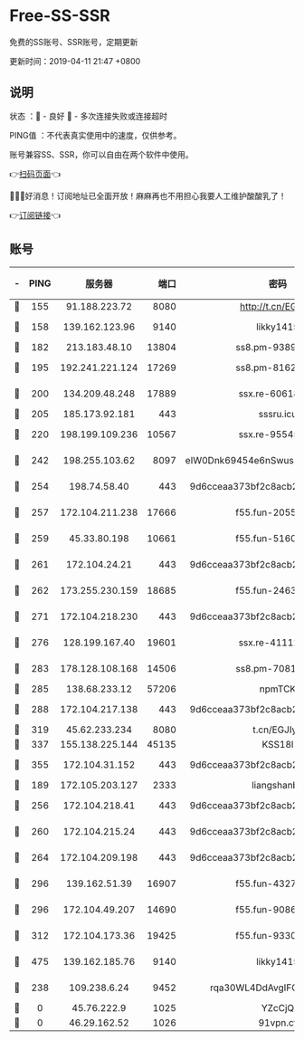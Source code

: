 # Free-SS-SSR

免费的SS账号、SSR账号，定期更新

更新时间：2019-04-11 21:47 +0800

## 说明

状态     ：🙂 - 良好 🙁 - 多次连接失败或连接超时

PING值   ：不代表真实使用中的速度，仅供参考。

账号兼容SS、SSR，你可以自由在两个软件中使用。

👉[扫码页面](https://liesauer.github.io/Free-SS-SSR/)👈

🎉🎉🎉好消息！订阅地址已全面开放！麻麻再也不用担心我要人工维护酸酸乳了！

👉[订阅链接](https://www.liesauer.net/yogurt/subscribe?ACCESS_TOKEN=DAYxR3mMaZAsaqUb)👈

## 账号

|-|PING|服务器|端口|密码|加密方式|区域|
|:----:|:----:|:-----:|-----:|:----:|:----:|:----:|
|🙂|155|91.188.223.72|8080|http://t.cn/EGJIyrl|rc4-md5|RU|
|🙂|158|139.162.123.96|9140|likky1415|aes-256-cfb|JP|
|🙂|182|213.183.48.10|13804|ss8.pm-93895580|rc4-md5|RU|
|🙂|195|192.241.221.124|17269|ss8.pm-81626609|aes-256-cfb|US|
|🙂|200|134.209.48.248|17889|ssx.re-60618684|aes-256-cfb|US|
|🙂|205|185.173.92.181|443|sssru.icu|rc4-md5|RU|
|🙂|220|198.199.109.236|10567|ssx.re-95545357|aes-256-cfb|US|
|🙂|242|198.255.103.62|8097|eIW0Dnk69454e6nSwuspv9DmS201tQ0D|aes-256-cfb|US|
|🙂|254|198.74.58.40|443|9d6cceaa373bf2c8acb22e60b6a58be6|aes-256-cfb|US|
|🙂|257|172.104.211.238|17666|f55.fun-20551723|aes-256-cfb|US|
|🙂|259|45.33.80.198|10661|f55.fun-51606632|aes-256-cfb|US|
|🙂|261|172.104.24.21|443|9d6cceaa373bf2c8acb22e60b6a58be6|aes-256-cfb|US|
|🙂|262|173.255.230.159|18685|f55.fun-24638693|aes-256-cfb|US|
|🙂|271|172.104.218.230|443|9d6cceaa373bf2c8acb22e60b6a58be6|aes-256-cfb|US|
|🙂|276|128.199.167.40|19601|ssx.re-41112805|aes-256-cfb|SG|
|🙂|283|178.128.108.168|14506|ss8.pm-70819008|aes-256-cfb|SG|
|🙂|285|138.68.233.12|57206|npmTCK|rc4-md5|US|
|🙂|288|172.104.217.138|443|9d6cceaa373bf2c8acb22e60b6a58be6|aes-256-cfb|US|
|🙂|319|45.62.233.234|8080|t.cn/EGJIyrl|rc4-md5|CA|
|🙂|337|155.138.225.144|45135|KSS18l|rc4-md5|US|
|🙂|355|172.104.31.152|443|9d6cceaa373bf2c8acb22e60b6a58be6|aes-256-cfb|US|
|🙂|189|172.105.203.127|2333|liangshanbo|chacha20|JP|
|🙂|256|172.104.218.41|443|9d6cceaa373bf2c8acb22e60b6a58be6|aes-256-cfb|US|
|🙂|260|172.104.215.24|443|9d6cceaa373bf2c8acb22e60b6a58be6|aes-256-cfb|US|
|🙂|264|172.104.209.198|443|9d6cceaa373bf2c8acb22e60b6a58be6|aes-256-cfb|US|
|🙂|296|139.162.51.39|16907|f55.fun-43279732|aes-256-cfb|SG|
|🙂|296|172.104.49.207|14690|f55.fun-90866844|aes-256-cfb|SG|
|🙂|312|172.104.173.36|19425|f55.fun-93309180|aes-256-cfb|SG|
|🙂|475|139.162.185.76|9140|likky1415|aes-256-cfb|DE|
|🙁|238|109.238.6.24|9452|rqa30WL4DdAvgIFG6Fs3znzTa|aes-256-cfb|FR|
|🙁|0|45.76.222.9|1025|YZcCjQ|rc4-md5|JP|
|🙁|0|46.29.162.52|1026|91vpn.cf|rc4-md5|RU|
